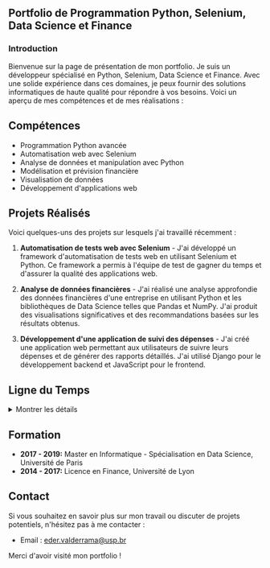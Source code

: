 ## Portfolio de Programmation Python, Selenium, Data Science et Finance

### Introduction

[comment]: <> (Use this template if you need a quick developer / data science portfolio! Based on a Minimal Jekyll theme for GitHub Pages.)

Bienvenue sur la page de présentation de mon portfolio. Je suis un développeur spécialisé en Python, Selenium, Data Science et Finance. Avec une solide expérience dans ces domaines, je peux fournir des solutions informatiques de haute qualité pour répondre à vos besoins. Voici un aperçu de mes compétences et de mes réalisations :

## Compétences

- Programmation Python avancée
- Automatisation web avec Selenium
- Analyse de données et manipulation avec Python
- Modélisation et prévision financière
- Visualisation de données
- Développement d'applications web

## Projets Réalisés

Voici quelques-uns des projets sur lesquels j'ai travaillé récemment :

1. **Automatisation de tests web avec Selenium** - J'ai développé un framework d'automatisation de tests web en utilisant Selenium et Python. Ce framework a permis à l'équipe de test de gagner du temps et d'assurer la qualité des applications web.

2. **Analyse de données financières** - J'ai réalisé une analyse approfondie des données financières d'une entreprise en utilisant Python et les bibliothèques de Data Science telles que Pandas et NumPy. J'ai produit des visualisations significatives et des recommandations basées sur les résultats obtenus.

3. **Développement d'une application de suivi des dépenses** - J'ai créé une application web permettant aux utilisateurs de suivre leurs dépenses et de générer des rapports détaillés. J'ai utilisé Django pour le développement backend et JavaScript pour le frontend.

## Ligne du Temps

<details>
  <summary>Montrer les détails</summary>
  
  - **Jan 2019 - Présent:** Développeur Python chez XYZ Entreprise
  
    - Développement de solutions logicielles en Python pour automatiser les processus et améliorer l'efficacité opérationnelle.
    - Utilisation de Selenium pour l'automatisation des tests web et la validation des fonctionnalités.
    - Manipulation et analyse de données avec Python pour générer des informations utiles et des rapports précis.
    - Modélisation financière et prévisions pour prendre des décisions éclairées en matière d'investissement.

  - **Juin 2018 - Déc 2018:** Stagiaire en Data Science chez ABC Startup
    
    - Travaillé sur des projets de Data Science impliquant l'exploration, la manipulation et l'analyse de grandes quantités de données.
    - Utilisation de bibliothèques Python telles que Pandas, NumPy et Matplotlib pour effectuer des tâches de traitement et de visualisation de données.
    - Développement de modèles prédictifs pour résoudre des problèmes de classification et de régression.
</details>

## Formation

- **2017 - 2019:** Master en Informatique - Spécialisation en Data Science, Université de Paris
- **2014 - 2017:** Licence en Finance, Université de Lyon

## Contact

Si vous souhaitez en savoir plus sur mon travail ou discuter de projets potentiels, n'hésitez pas à me contacter :

- Email : [eder.valderrama@usp.br](mailto:eder.valderrama@usp.br)

Merci d'avoir visité mon portfolio !